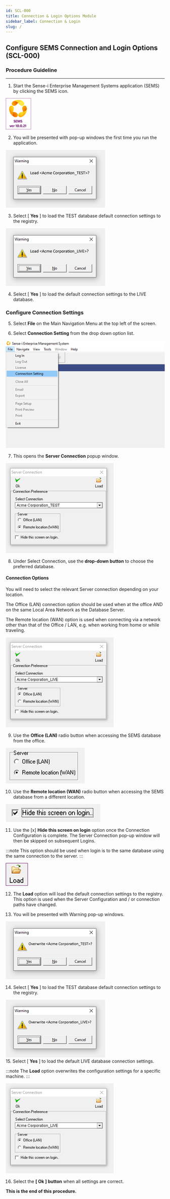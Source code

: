 ```yaml
---
id: SCL-000
title: Connection & Login Options Module
sidebar_label: Connection & Login
slug: /
---
```


## Configure SEMS Connection and Login Options (SCL-000)
### Procedure Guideline
___

1.  Start the Sense-i Enterprise Management Systems application (SEMS) by clicking the SEMS icon.

![Psuedo_icon2](../static/img/docs/00log_image1.png)   

2.  You will be presented with pop-up windows the first time you run the application.  

![Warning_Load02](../static/img/docs/00log_image2.png)  
  
3.  Select [ **Yes** ] to load the TEST database default connection settings to the registry.  

![Warning_Load01](../static/img/docs/00log_image3.png)  

4.  Select [ **Yes** ] to load the default connection settings to the LIVE database.  

### Configure Connection Settings  

5.  Select **File** on the Main Navigation Menu at the top left of the screen.  

6.  Select **Connection Setting** from the drop down option list.  

![SEMS_02_ConnectionSetting](../static/img/docs/00log_image4.png)  

7.  This opens the **Server Connection** popup window.  

![Connection-Server-01](../static/img/docs/00log_image5.png)  

8.  Under Select Connection, use the **drop-down button** to choose the preferred database.  

#### Connection Options

You will need to select the relevant Server connection depending on your location.  

The Office (LAN) connection option should be used when at the office AND on the same Local Area Network as the Database Server.  

The Remote location (WAN) option is used when connecting via a network other than that of the Office / LAN, e.g. when working from home or while traveling.  

![Office-Connection02](../static/img/docs/00log_image6.png)  

9.  Use the **Office (LAN)** radio button when accessing the SEMS database from the office.

![Remote02](../static/img/docs/00log_image7.png)

10. Use the **Remote location (WAN)** radio button when accessing the SEMS database from a different location.  

![Hide02](../static/img/docs/00log_image8.png)  

11. Use the [x] **Hide this screen on login** option once the Connection Configuration is complete.
The Server Connection pop-up window will then be skipped on subsequent Logins.  

:::note
This option should be used when login is to the same database using the same connection to the server.
:::

![Load01](../static/img/docs/00log_image9.png)  

12. The **Load** option will load the default connection settings to the registry.  
This option is used when the Server Configuration and / or connection paths have changed.

13. You will be presented with Warning pop-up windows.  

![Warning_Overwrite01](../static/img/docs/00log_image10.png)  

14. Select [ **Yes** ] to load the TEST database default connection settings to the registry.  

![Warning_Overwrite02](../static/img/docs/00log_image11.png)  
15. Select [ **Yes** ] to load the default LIVE database connection settings.  

:::note
The **Load** option overwrites the configuration settings for a specific machine.
:::

![Office-Connection02](../static/img/docs/00log_image6.png)

16. Select the **[ Ok ] button** when all settings are correct.  

**This is the end of this procedure.**
